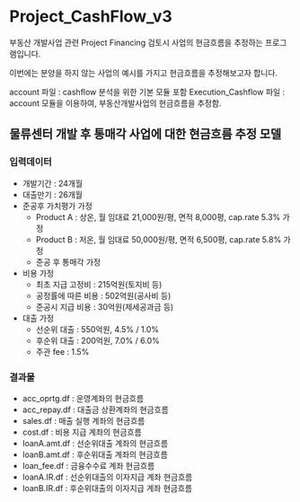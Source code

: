 # Project_CashFlow_v3

부동산 개발사업 관련 Project Financing 검토시 사업의 현금흐름을 추정하는 프로그램입니다.

이번에는 분양을 하지 않는 사업의 예시를 가지고 현금흐름을 추정해보고자 합니다.

account 파일 : cashflow 분석을 위한 기본 모듈 포함
Execution_Cashflow 파일 : account 모듈을 이용하여, 부동산개발사업의 현금흐름을 추정함.


## 물류센터 개발 후 통매각 사업에 대한 현금흐름 추정 모델
### 입력데이터
* 개발기간 : 24개월
* 대출만기 : 26개월
* 준공후 가치평가 가정
  * Product A : 상온, 월 임대료 21,000원/평, 면적 8,000평, cap.rate 5.3% 가정
  * Product B : 저온, 월 임대료 50,000원/평, 면적 6,500평, cap.rate 5.8% 가정
  * 준공 후 통매각 가정
* 비용 가정
  * 최초 지급 고정비 : 215억원(토지비 등)
  * 공정률에 따른 비용 : 502억원(공사비 등)
  * 준공시 지급 비용 : 30억원(제세공과금 등)
* 대출 가정
  * 선순위 대출 : 550억원, 4.5% / 1.0%
  * 후순위 대출 : 200억원, 7.0% / 6.0%
  * 주관 fee : 1.5%
  
### 결과물
* acc_oprtg.df : 운영계좌의 현금흐름
* acc_repay.df : 대출금 상환계좌의 현금흐름
* sales.df : 매출 실행 계좌의 현금흐름
* cost.df : 비용 지급 계좌의 현금흐름
* loanA.amt.df : 선순위대출 계좌의 현금흐름
* loanB.amt.df : 후순위대출 계좌의 현금흐름
* loan_fee.df : 금융수수료 계좌 현금흐름
* loanA.IR.df : 선순위대출의 이자지급 계좌 현금흐름
* loanB.IR.df : 후순위대출의 이자지급 계좌 현금흐름
